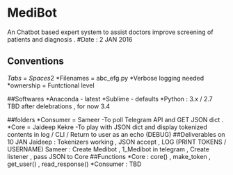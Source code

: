 # MediBot
An Chatbot based expert system to assist doctors improve screening of patients and diagnosis . 
#Date : 2 JAN 2016
## Conventions

*Tabs = Spaces*2 
*Filenames = abc_efg.py
*Verbose logging needed 
*ownership = Funtctional level

##Softwares 
*Anaconda - latest 
*Sublime - defaults 
*Python : 3.x / 2.7 TBD after delebrations , for now 3.4 



##folders 
*Consumer = Sameer
  -To poll Telegram API and GET JSON dict .
*Core = Jaideep Kekre 
  -To play with JSON dict and display tokenized contents in log / CLI / Return to user as an echo (DEBUG)
##Deliverables on 10 JAN 
Jaideep : Tokenizers working , JSON accept , LOG (PRINT TOKENS / USERNAME)
Sameer : Create Medibot , 1_Medibot in telegram , Create listener , pass JSON to Core 
##Functions 
*Core : core() , make_token , get_user() , read_response() 
*Consumer : TBD 


